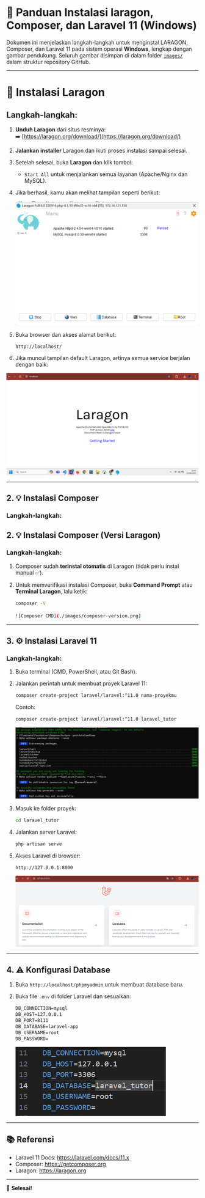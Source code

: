 # 🚀 Panduan Instalasi laragon, Composer, dan Laravel 11 (Windows)

Dokumen ini menjelaskan langkah-langkah untuk menginstal LARAGON, Composer, dan Laravel 11 pada sistem operasi **Windows**, lengkap dengan gambar pendukung. Seluruh gambar disimpan di dalam folder [`images/`](./images/) dalam struktur repository GitHub.

---

# 🔧 Instalasi Laragon

## Langkah-langkah:

1. **Unduh Laragon** dari situs resminya:  
   ➡️ [https://laragon.org/download/](https://laragon.org/download/)

2. **Jalankan installer** Laragon dan ikuti proses instalasi sampai selesai.

3. Setelah selesai, buka **Laragon** dan klik tombol:
   - `Start All` untuk menjalankan semua layanan (Apache/Nginx dan MySQL).

4. Jika berhasil, kamu akan melihat tampilan seperti berikut:

   ![Laragon Control Panel](./images/laragon-control-panel.png)

5. Buka browser dan akses alamat berikut:
   ```
   http://localhost/
   ```


6. Jika muncul tampilan default Laragon, artinya semua service berjalan dengan baik:

![Laragon Localhost](./images/laragon-localhost.png)


---

## 2. 💡 Instalasi Composer

### Langkah-langkah:

## 2. 💡 Instalasi Composer (Versi Laragon)

### Langkah-langkah:

1. Composer sudah **terinstal otomatis** di Laragon (tidak perlu instal manual ✅).

2. Untuk memverifikasi instalasi Composer, buka **Command Prompt** atau **Terminal Laragon**, lalu ketik:

   ```bash
   composer -V

   ![Composer CMD](./images/composer-version.png)

---

## 3. ⚙️ Instalasi Laravel 11

### Langkah-langkah:

1. Buka terminal (CMD, PowerShell, atau Git Bash).

2. Jalankan perintah untuk membuat proyek Laravel 11:

   ```bash
   composer create-project laravel/laravel:^11.0 nama-proyekmu
   ```

   Contoh:

   ```bash
   composer create-project laravel/laravel:^11.0 laravel_tutor
   ```

   ![Install Laravel](./images/install-laravel-11.png)

3. Masuk ke folder proyek:

   ```bash
   cd laravel_tutor
   ```

4. Jalankan server Laravel:

   ```bash
   php artisan serve
   ```

5. Akses Laravel di browser:

   ```
   http://127.0.0.1:8000
   ```

   ![Laravel 11 Welcome](./images/laravel11-welcome.png)

---

## 4. ⚠️ Konfigurasi Database

1. Buka `http://localhost/phpmyadmin` untuk membuat database baru.
2. Buka file `.env` di folder Laravel dan sesuaikan:

   ```dotenv
   DB_CONNECTION=mysql
   DB_HOST=127.0.0.1
   DB_PORT=8111
   DB_DATABASE=laravel-app
   DB_USERNAME=root
   DB_PASSWORD=
   ```

   ![Env File Setup](./images/env-setup.png)

---

## 📚 Referensi

- Laravel 11 Docs: https://laravel.com/docs/11.x
- Composer: https://getcomposer.org
- Laragon: https://laragon.org

---

📅 **Selesai!**

